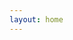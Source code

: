 ```yaml
---
layout: home
---
```


<script setup lang="ts">
import GithubRepo from '../.vitepress/theme/components/GithubRepo.vue'
import data from '../data/repositories.json';

interface RepositoryInfo {
  path: string;
  preview: string;
  name: string;
  description: string;
  homepage: string;
  topics: string[];
  html_url: string;
  stargazers_count: number;
  forks_count: number;
  language: string;
  created_at: string;
  updated_at: string;
  pushed_at: string;
}

const repositories = (data as RepositoryInfo[]).map(fields => ({
  ...fields,
  created_at: new Date(fields.created_at),
  pushed_at: new Date(fields.pushed_at),
  updated_at: new Date(fields.updated_at),
})).sort((a, b) => {
  if (a.stargazers_count === b.stargazers_count) {
    return b.created_at.getTime() - a.created_at.getTime();
  }
  return a.stargazers_count < b.stargazers_count ? 1 : -1;
});
</script>

<div class="grid grid-cols-1 md:grid-cols-2 lg:grid-cols-3 gap-6">
  <GithubRepo
    v-for="repository of repositories"
    :key="repository.name"
    v-bind="repository"
  />
</div>
